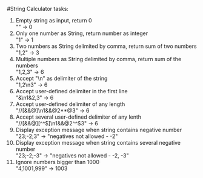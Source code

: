 #String Calculator tasks:

1. Empty string as input, return 0  
"" -> 0
2. Only one number as String, return number as integer  
"1" -> 1
2. Two numbers as String delimited by comma, return sum of two numbers  
"1,2" -> 3
3. Multiple numbers as String delimited by comma, return sum of the numbers  
"1,2,3" -> 6
4. Accept "\n" as delimiter of the string  
"1,2\n3" -> 6
5. Accept user-defined delimiter in the first line  
"&\n1&2,3" -> 6
6. Accept user-defined delimiter of any length  
"//[&&@]\n1&&@2**@3" -> 6
7. Accept several user-defined delimiter of any lenth  
"//[&&@][^^$]\n1&&@2^^$3" -> 6
8. Display exception message when string contains negative number  
"23;-2;3" -> "negatives not allowed - -2"
9. Display exception message when string contains several negative number  
"23;-2;-3" -> "negatives not allowed - -2, -3"
10. Ignore numbers bigger than 1000  
"4,1001,999" -> 1003
